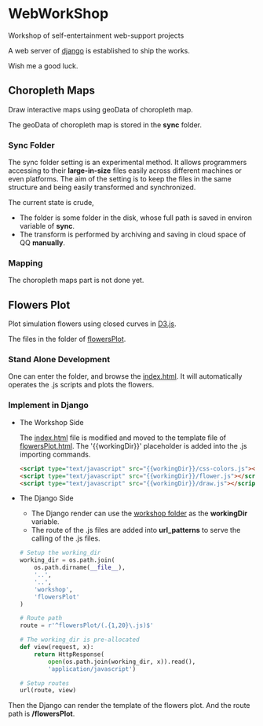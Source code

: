 # WebWorkShop

Workshop of self-entertainment web-support projects

A web server of [django](https://www.djangoproject.com/) is established to ship the works.

Wish me a good luck.

## Choropleth Maps

Draw interactive maps using geoData of choropleth map.

The geoData of choropleth map is stored in the **sync** folder.

### Sync Folder

The sync folder setting is an experimental method.
It allows programmers accessing to their **large-in-size** files easily across different machines or even platforms.
The aim of the setting is to keep the files in the same structure and being easily transformed and synchronized.

The current state is crude,

- The folder is some folder in the disk, whose full path is saved in environ variable of **sync**.
- The transform is performed by archiving and saving in cloud space of QQ **manually**.

### Mapping

The choropleth maps part is not done yet.

## Flowers Plot

Plot simulation flowers using closed curves in [D3.js](https://d3js.org/d3.v6.min.js).

The files in the folder of [flowersPlot](./workShop/flowersPlot).

### Stand Alone Development

One can enter the folder, and browse the [index.html](./workShop/flowersPlot/index.html).
It will automatically operates the .js scripts and plots the flowers.

### Implement in Django

- The Workshop Side

  The [index.html](./workShop/flowersPlot/index.html) file is modified and moved to the template file of [flowersPlot.html](./serverDjango/templates/flowersPlot.html).
  The '{{workingDir}}' placeholder is added into the .js importing commands.

  ```html
  <script type="text/javascript" src="{{workingDir}}/css-colors.js"></script>
  <script type="text/javascript" src="{{workingDir}}/flower.js"></script>
  <script type="text/javascript" src="{{workingDir}}/draw.js"></script>
  ```

- The Django Side

  - The Django render can use the [workshop folder](./workshop/flowersPlot) as the **workingDir** variable.
  - The route of the .js files are added into **url_patterns** to serve the calling of the .js files.

  ```python
  # Setup the working_dir
  working_dir = os.path.join(
      os.path.dirname(__file__),
      '..',
      '..',
      'workshop',
      'flowersPlot'
  )

  # Route path
  route = r'^flowersPlot/(.{1,20}\.js)$'

  # The working_dir is pre-allocated
  def view(request, x):
      return HttpResponse(
          open(os.path.join(working_dir, x)).read(),
          'application/javascript')

  # Setup routes
  url(route, view)
  ```

Then the Django can render the template of the flowers plot.
And the route path is **/flowersPlot**.
